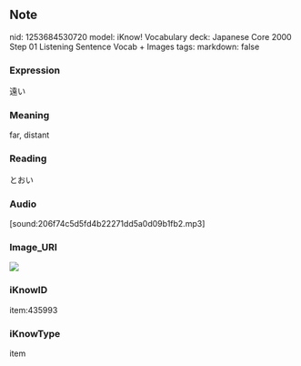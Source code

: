 ## Note
nid: 1253684530720
model: iKnow! Vocabulary
deck: Japanese Core 2000 Step 01 Listening Sentence Vocab + Images
tags: 
markdown: false

### Expression
遠い

### Meaning
far, distant

### Reading
とおい

### Audio
[sound:206f74c5d5fd4b22271dd5a0d09b1fb2.mp3]

### Image_URI
<!DOCTYPE html>
<title></title>
<img src="91ea31e9bf26b7706c1b9f5dcd89c5b9.jpg">



### iKnowID
item:435993

### iKnowType
item
